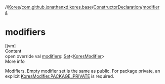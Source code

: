 //[Kores](../../index.md)/[com.github.jonathanxd.kores.base](../index.md)/[ConstructorDeclaration](index.md)/[modifiers](modifiers.md)



# modifiers  
[jvm]  
Content  
open override val [modifiers](modifiers.md): [Set](https://kotlinlang.org/api/latest/jvm/stdlib/kotlin.collections/-set/index.html)<[KoresModifier](../-kores-modifier/index.md)>  
More info  


Modifiers. Empty modifier set is the same as public. For package private, an explicit [KoresModifier.PACKAGE_PRIVATE](../-kores-modifier/-p-a-c-k-a-g-e_-p-r-i-v-a-t-e/index.md) is required.

  



